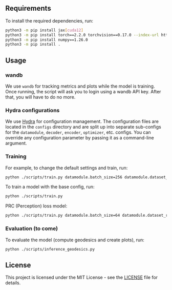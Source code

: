 
## Requirements

To install the required dependencies, run:
```bash
python3 -m pip install jax[cuda12] 
python3 -m pip install torch==2.2.0 torchvision==0.17.0 --index-url https://download.pytorch.org/whl/cpu
python3 -m pip install numpy==1.26.0
python3 -m pip install .
```

## Usage

### wandb
We use `wandb` for tracking metrics and plots while the model is training. Once running, the script will ask you to login using a wandb API key. After that, you will have to do no more. 

### Hydra configurations

We use [Hydra](https://hydra.cc/) for configuration management. The configuration files are located in the `configs` directory and are split up into separate sub-configs for the `datamodule`, `decoder`, `encoder`, `optimizer`, etc. configs. You can override any configuration parameter by passing it as a command-line argument.
### Training

 For example, to change the default settings and train, run:
```bash
python ./scripts/train.py datamodule.batch_size=256 datamodule.dataset_root="path/to/celeba/ model.params.num_decoders=8 model.params.z_dim=128 general.run_name=ultimate_model
```

To train a model with the base config, run:
```bash
python ./scripts/train.py
```

PRC (Perception) loss model:
```bash
python ./scripts/train.py datamodule.batch_size=64 datamodule.dataset_root="/data/celeba" model.params.num_decoders=8 model.params.z_dim=128 general.run_name=prc_test model=celeba_vae_prc loss=prc
```

### Evaluation (to come)

To evaluate the model (compute geodesics and create plots), run:
```bash
python ./scripts/inference_geodesics.py
```

## License

This project is licensed under the MIT License - see the [LICENSE](LICENSE) file for details.
